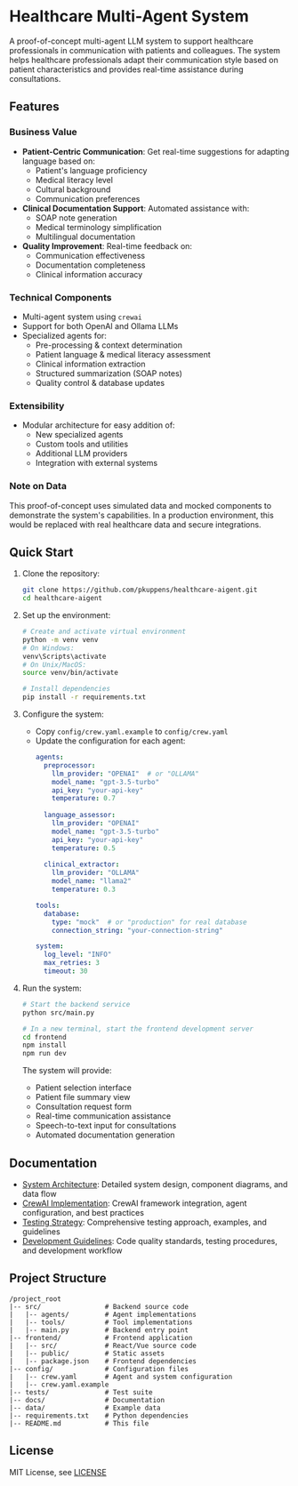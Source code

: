 # Healthcare Multi-Agent System

A proof-of-concept multi-agent LLM system to support healthcare professionals in communication with patients and colleagues. The system helps healthcare professionals adapt their communication style based on patient characteristics and provides real-time assistance during consultations.

## Features

### Business Value
- **Patient-Centric Communication**: Get real-time suggestions for adapting language based on:
  - Patient's language proficiency
  - Medical literacy level
  - Cultural background
  - Communication preferences
- **Clinical Documentation Support**: Automated assistance with:
  - SOAP note generation
  - Medical terminology simplification
  - Multilingual documentation
- **Quality Improvement**: Real-time feedback on:
  - Communication effectiveness
  - Documentation completeness
  - Clinical information accuracy

### Technical Components
- Multi-agent system using `crewai`
- Support for both OpenAI and Ollama LLMs
- Specialized agents for:
  - Pre-processing & context determination
  - Patient language & medical literacy assessment
  - Clinical information extraction
  - Structured summarization (SOAP notes)
  - Quality control & database updates

### Extensibility
- Modular architecture for easy addition of:
  - New specialized agents
  - Custom tools and utilities
  - Additional LLM providers
  - Integration with external systems

### Note on Data
This proof-of-concept uses simulated data and mocked components to demonstrate the system's capabilities. In a production environment, this would be replaced with real healthcare data and secure integrations.

## Quick Start

1. Clone the repository:
   ```bash
   git clone https://github.com/pkuppens/healthcare-aigent.git
   cd healthcare-aigent
   ```

2. Set up the environment:
   ```bash
   # Create and activate virtual environment
   python -m venv venv
   # On Windows:
   venv\Scripts\activate
   # On Unix/MacOS:
   source venv/bin/activate

   # Install dependencies
   pip install -r requirements.txt
   ```

3. Configure the system:
   - Copy `config/crew.yaml.example` to `config/crew.yaml`
   - Update the configuration for each agent:
     ```yaml
     agents:
       preprocessor:
         llm_provider: "OPENAI"  # or "OLLAMA"
         model_name: "gpt-3.5-turbo"
         api_key: "your-api-key"
         temperature: 0.7
       
       language_assessor:
         llm_provider: "OPENAI"
         model_name: "gpt-3.5-turbo"
         api_key: "your-api-key"
         temperature: 0.5
       
       clinical_extractor:
         llm_provider: "OLLAMA"
         model_name: "llama2"
         temperature: 0.3
     
     tools:
       database:
         type: "mock"  # or "production" for real database
         connection_string: "your-connection-string"
     
     system:
       log_level: "INFO"
       max_retries: 3
       timeout: 30
     ```

4. Run the system:
   ```bash
   # Start the backend service
   python src/main.py

   # In a new terminal, start the frontend development server
   cd frontend
   npm install
   npm run dev
   ```

   The system will provide:
   - Patient selection interface
   - Patient file summary view
   - Consultation request form
   - Real-time communication assistance
   - Speech-to-text input for consultations
   - Automated documentation generation

## Documentation

- [System Architecture](docs/architecture.md): Detailed system design, component diagrams, and data flow
- [CrewAI Implementation](docs/crewai.md): CrewAI framework integration, agent configuration, and best practices
- [Testing Strategy](docs/testing.md): Comprehensive testing approach, examples, and guidelines
- [Development Guidelines](docs/development.md): Code quality standards, testing procedures, and development workflow

## Project Structure

```
/project_root
|-- src/                # Backend source code
|   |-- agents/         # Agent implementations
|   |-- tools/          # Tool implementations
|   |-- main.py         # Backend entry point
|-- frontend/           # Frontend application
|   |-- src/            # React/Vue source code
|   |-- public/         # Static assets
|   |-- package.json    # Frontend dependencies
|-- config/             # Configuration files
|   |-- crew.yaml       # Agent and system configuration
|   |-- crew.yaml.example
|-- tests/              # Test suite
|-- docs/               # Documentation
|-- data/               # Example data
|-- requirements.txt    # Python dependencies
|-- README.md           # This file
```

## License

MIT License, see [LICENSE](LICENSE)
